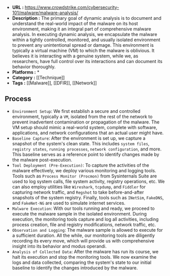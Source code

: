 - **URL :** https://www.crowdstrike.com/cybersecurity-101/malware/malware-analysis/
- **Description :** The primary goal of dynamic analysis is to document and understand the real-world impact of the malware on its host environment, making it an integral part of comprehensive malware analysis. In executing dynamic analysis, we encapsulate the malware within a tightly controlled, monitored, and usually isolated environment to prevent any unintentional spread or damage. This environment is typically a virtual machine (VM) to which the malware is oblivious. It believes it is interacting with a genuine system, while we, as researchers, have full control over its interactions and can document its behavior thoroughly.
- **Platforms :** *
- **Category :** [[Technique]]
- **Tags :** [[Malware]], [[DFIR]], [[Network]]
## Process

- `Environment Setup`: We first establish a secure and controlled environment, typically a `VM`, isolated from the rest of the network to prevent inadvertent contamination or propagation of the malware. The VM setup should mimic a real-world system, complete with software, applications, and network configurations that an actual user might have.
- `Baseline Capture`: After the environment is set up, we capture a snapshot of the system's clean state. This includes `system files`, `registry states`, `running processes`, `network configuration`, and more. This baseline serves as a reference point to identify changes made by the malware post-execution.
- `Tool Deployment (Pre-Execution)`: To capture the activities of the malware effectively, we deploy various monitoring and logging tools. Tools such as `Process Monitor (Procmon)` from Sysinternals Suite are used to log system calls, file system activity, registry operations, etc. We can also employ utilities like `Wireshark`, `tcpdump`, and `Fiddler` for capturing network traffic, and `Regshot` to take before-and-after snapshots of the system registry. Finally, tools such as `INetSim`, `FakeDNS`, and `FakeNet-NG` are used to simulate internet services.
- `Malware Execution`: With our tools running and ready, we proceed to execute the malware sample in the isolated environment. During execution, the monitoring tools capture and log all activities, including process creation, file and registry modifications, network traffic, etc.
- `Observation and Logging`: The malware sample is allowed to execute for a sufficient duration. All the while, our monitoring tools are diligently recording its every move, which will provide us with comprehensive insight into its behavior and modus operandi.
- `Analysis of Collected Data`: After the malware has run its course, we halt its execution and stop the monitoring tools. We now examine the logs and data collected, comparing the system's state to our initial baseline to identify the changes introduced by the malware.